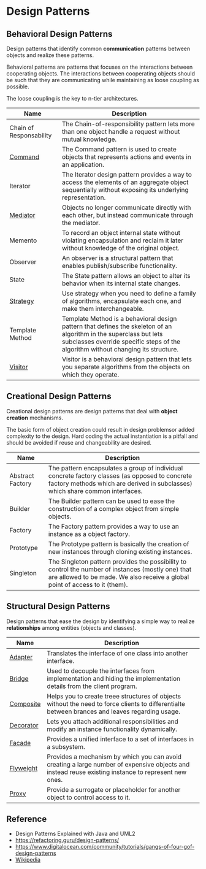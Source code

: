 
# Design Patterns

## Behavioral Design Patterns

Design patterns that identify common **communication** patterns between objects and realize these patterns. 

Behavioral patterns are patterns that focuses on the interactions between cooperating objects. The interactions between cooperating objects should be such that they are communicating while maintaining as loose coupling as possible. 

The loose coupling is the key to n-tier architectures. 

| Name                        | Description                                                                                                                                                                                             |
|-----------------------------|---------------------------------------------------------------------------------------------------------------------------------------------------------------------------------------------------------|
| Chain of Responsability     | The Chain-of-responsibility pattern lets more than one object handle a request without mutual knowledge.                                                                                                |
| [Command](/md/command.md)   | The Command pattern is used to create objects that represents actions and events in an application.                                                                                                     |
| Iterator                    | The Iterator design pattern provides a way to access the elements of an aggregate object sequentially without exposing its underlying representation.                                                   |
| [Mediator](/md/mediator.md) | Objects no longer communicate directly with each other, but instead communicate through the mediator.                                                                                                   |
| Memento                     | To record an object internal state without violating encapsulation and reclaim it later without knowledge of the original object.                                                                       |
| Observer                    | An observer is a structural pattern that enables publish/subscribe functionality.                                                                                                                       |
| State                       | The State pattern allows an object to alter its behavior when its internal state changes.                                                                                                               |
| [Strategy](/md/strategy.md) | Use strategy when you need to define a family of algorithms, encapsulate each one, and make them interchangeable.                                                                                       |
| Template Method             | Template Method is a behavioral design pattern that defines the skeleton of an algorithm in the superclass but lets subclasses override specific steps of the algorithm without changing its structure. |
| [Visitor](/md/visitor.md)   | Visitor is a behavioral design pattern that lets you separate algorithms from the objects on which they operate.                                                                                        |

## Creational Design Patterns

Creational design patterns are design patterns that deal with **object creation** mechanisms.

The basic form of object creation could result in design problemsor added complexity to the design. Hard coding the actual instantiation is a pitfall and should be avoided if reuse and changeability are desired.

| Name             | Description                                                                                                                                                                        |
|------------------|------------------------------------------------------------------------------------------------------------------------------------------------------------------------------------|
| Abstract Factory | The pattern encapsulates a group of individual concrete factory classes (as opposed to concrete factory methods which are derived in subclasses) which share common interfaces.    |
| Builder          | The Builder pattern can be used to ease the construction of a complex object from simple objects.                                                                                  |
| Factory          | The Factory pattern provides a way to use an instance as a object factory.                                                                                                         |
| Prototype        | The Prototype pattern is basically the creation of new instances through cloning existing instances.                                                                               |
| Singleton        | The Singleton pattern provides the possibility to control the number of instances (mostly one) that are allowed to be made. We also receive a global point of access to it (them). |

## Structural Design Patterns

Design patterns that ease the design by identifying a simple way to realize **relationships** among entities (objects and classes). 

| Name                          | Description                                                                                                                                         |
|-------------------------------|-----------------------------------------------------------------------------------------------------------------------------------------------------|
| [Adapter](/md/adapter.md)     | Translates the interface of one class into another interface.                                                                                       |
| [Bridge](/md/bridge.md)       | Used to decouple the interfaces from implementation and hiding the implementation details from the client program.                                  |
| [Composite](/md/composite.md) | Helps you to create treee structures of objects without the need to force clients to differentialte between brances and leaves regarding usage.     |
| [Decorator](/md/decorator.md) | Lets you attach additional responsibilities and modify an instance functionality dynamically.                                                       |
| [Facade](/md/facade.md)       | Provides a unified interface to a set of interfaces in a subsystem.                                                                                 |
| [Flyweight](/md/flyweight.md)    | Provides a mechanism by which you can avoid creating a large number of expensive objects and instead reuse existing instance to represent new ones. |
| [Proxy](/md/proxy.md)                         | Provide a surrogate or placeholder for another object to control access to it.                                                                      |

## Reference

- Design Patterns Explained with Java and UML2
- https://refactoring.guru/design-patterns/
- https://www.digitalocean.com/community/tutorials/gangs-of-four-gof-design-patterns
- [Wikipedia](https://en.wikipedia.org/)
